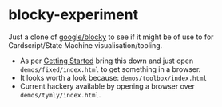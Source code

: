 # blocky-experiment

Just a clone of [google/blocky](https://github.com/google/blockly) to see if it might be of use to for  Cardscript/State Machine visualisation/tooling.


* As per [Getting Started](https://developers.google.com/blockly/guides/get-started/web) bring this down and just open `demos/fixed/index.html` to get something in a browser.
* It looks worth a look because: `demos/toolbox/index.html`
* Current hackery available by opening a browser over `demos/tymly/index.html`.

